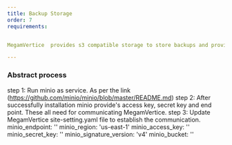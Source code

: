 ```yaml
---
title: Backup Storage
order: 7
requirements:


MegamVertice  provides s3 compatible storage to store backups and provide download and upload access.

---
```


### Abstract process



step 1: Run minio as service. As per the link (https://github.com/minio/minio/blob/master/README.md)
step 2: After successfully installation minio provide's access key, secret key and end point. These all need for communicating MegamVertice.
step 3: Update MegamVertice site-setting.yaml file to establish the communication.
minio_endpoint: '<access end point>'
minio_region: 'us-east-1'
minio_access_key: '<access key>'
minio_secret_key: '<secret key>'
minio_signature_version: 'v4'
minio_bucket: '<bucket name>'
